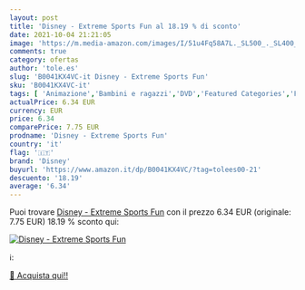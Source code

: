 ```yaml
---
layout: post
title: 'Disney - Extreme Sports Fun al 18.19 % di sconto'
date: 2021-10-04 21:21:05
image: 'https://m.media-amazon.com/images/I/51u4Fq58A7L._SL500_._SL400_.jpg'
comments: true
category: ofertas
author: 'tole.es'
slug: 'B0041KX4VC-it Disney - Extreme Sports Fun'
sku: 'B0041KX4VC-it'
tags: [ 'Animazione','Bambini e ragazzi','DVD','Featured Categories','Film','Film e TV','disney', ]
actualPrice: 6.34 EUR
currency: EUR
price: 6.34
comparePrice: 7.75 EUR
prodname: 'Disney - Extreme Sports Fun'
country: 'it'
flag: '🇮🇹'
brand: 'Disney'
buyurl: 'https://www.amazon.it/dp/B0041KX4VC/?tag=tolees00-21'
descuento: '18.19'
average: '6.34'
---
```


Puoi trovare [Disney - Extreme Sports Fun](https://www.amazon.it/dp/B0041KX4VC/?tag=tolees00-21) con il prezzo 6.34 EUR (originale: 7.75 EUR) 18.19 % sconto qui:

[![Disney - Extreme Sports Fun](https://m.media-amazon.com/images/I/51u4Fq58A7L._SL500_._SL400_.jpg)](https://www.amazon.it/dp/B0041KX4VC/?tag=tolees00-21)

ℹ️:


[🛒 Acquista qui!!](https://www.amazon.it/dp/B0041KX4VC/?tag=tolees00-21)
